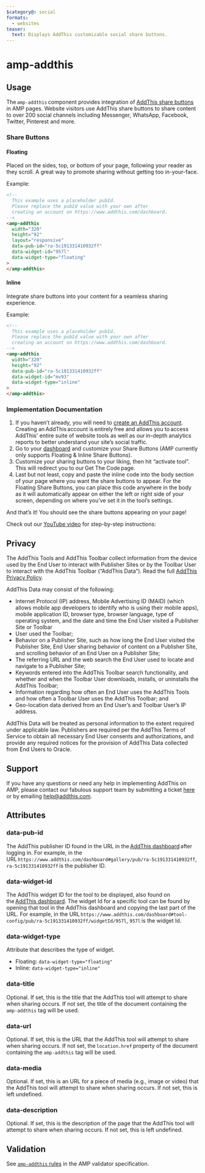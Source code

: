 ```yaml
---
$category@: social
formats:
  - websites
teaser:
  text: Displays AddThis customizable social share buttons.
---
```


<!---
Copyright 2018 The AMP HTML Authors. All Rights Reserved.

Licensed under the Apache License, Version 2.0 (the "License");
you may not use this file except in compliance with the License.
You may obtain a copy of the License at

      http://www.apache.org/licenses/LICENSE-2.0

Unless required by applicable law or agreed to in writing, software
distributed under the License is distributed on an "AS-IS" BASIS,
WITHOUT WARRANTIES OR CONDITIONS OF ANY KIND, either express or implied.
See the License for the specific language governing permissions and
limitations under the License.
-->

# amp-addthis

## Usage

The `amp-addthis` component provides integration of
[AddThis share buttons](https://www.addthis.com/get/share/) in AMP pages. Website visitors use AddThis share buttons to share content to over 200 social channels including Messenger, WhatsApp, Facebook, Twitter, Pinterest and more.

### Share Buttons

#### Floating

Placed on the sides, top, or bottom of your page, following your reader as they scroll. A great way to promote sharing without getting too in-your-face.

Example:

```html
<!--
  This example uses a placeholder pubId.
  Please replace the pubId value with your own after
  creating an account on https://www.addthis.com/dashboard.
-->
<amp-addthis
  width="320"
  height="92"
  layout="responsive"
  data-pub-id="ra-5c191331410932ff"
  data-widget-id="957l"
  data-widget-type="floating"
>
</amp-addthis>
```

#### Inline

Integrate share buttons into your content for a seamless sharing experience.

Example:

```html
<!--
  This example uses a placeholder pubId.
  Please replace the pubId value with your own after
  creating an account on https://www.addthis.com/dashboard.
-->
<amp-addthis
  width="320"
  height="92"
  data-pub-id="ra-5c191331410932ff"
  data-widget-id="mv93"
  data-widget-type="inline"
>
</amp-addthis>
```

### Implementation Documentation

1. If you haven’t already, you will need to [create an AddThis account](https://www.addthis.com/register). Creating an AddThis account is entirely free and allows you to access AddThis' entire suite of website tools as well as our in-depth analytics reports to better understand your site’s social traffic.
2. Go to your [dashboard](https://addthis.com/dashboard) and customize your Share Buttons (AMP currently only supports Floating & Inline Share Buttons).
3. Customize your sharing buttons to your liking, then hit “activate tool”. This will redirect you to our Get The Code page.
4. Last but not least, copy and paste the inline code into the body section of your page where you want the share buttons to appear. For the Floating Share Buttons, you can place this code anywhere in the body as it will automatically appear on either the left or right side of your screen, depending on where you’ve set it in the tool’s settings.

And that’s it! You should see the share buttons appearing on your page!

Check out our [YouTube video](https://www.youtube.com/watch?v=BSkuAB4er2o) for step-by-step instructions:
<amp-youtube data-videoid="BSkuAB4er2o" layout="responsive" width="480" height="270"></amp-youtube>

## Privacy

The AddThis Tools and AddThis Toolbar collect information from the device used by the End User to interact with Publisher Sites or by the Toolbar User to interact with the AddThis Toolbar (“AddThis Data”). Read the full [AddThis Privacy Policy](http://www.addthis.com/privacy/privacy-policy/).

AddThis Data may consist of the following:

-   Internet Protocol (IP) address, Mobile Advertising ID (MAID) (which allows mobile app developers to identify who is using their mobile apps), mobile application ID, browser type, browser language, type of operating system, and the date and time the End User visited a Publisher Site or Toolbar
-   User used the Toolbar;
-   Behavior on a Publisher Site, such as how long the End User visited the Publisher Site, End User sharing behavior of content on a Publisher Site, and scrolling behavior of an End User on a Publisher Site;
-   The referring URL and the web search the End User used to locate and navigate to a Publisher Site;
-   Keywords entered into the AddThis Toolbar search functionality, and whether and when the Toolbar User downloads, installs, or uninstalls the AddThis Toolbar;
-   Information regarding how often an End User uses the AddThis Tools and how often a Toolbar User uses the AddThis Toolbar; and
-   Geo-location data derived from an End User’s and Toolbar User’s IP address.

AddThis Data will be treated as personal information to the extent required under applicable law. Publishers are required per the AddThis Terms of Service to obtain all necessary End User consents and authorizations, and provide any required notices for the provision of AddThis Data collected from End Users to Oracle.

## Support

If you have any questions or need any help in implementing AddThis on AMP, please contact our fabulous support team by submitting a ticket [here](https://www.addthis.com/support/) or by emailing [help@addthis.com](mailto:help@addthis.com).

## Attributes

### data-pub-id

The AddThis publisher ID found in the URL in the [AddThis dashboard](https://addthis.com/dashboard) after logging in. For example, in the URL `https://www.addthis.com/dashboard#gallery/pub/ra-5c191331410932ff`, `ra-5c191331410932ff` is the publisher ID.

### data-widget-id

The AddThis widget ID for the tool to be displayed, also found on the [AddThis dashboard](https://addthis.com/dashboard). The widget Id for a specific tool can be found by opening that tool in the AddThis dashboard and copying the last part of the URL. For example, in the URL `https://www.addthis.com/dashboard#tool-config/pub/ra-5c191331410932ff/widgetId/957l`, `957l` is the widget Id.

### data-widget-type

Attribute that describes the type of widget.

-   Floating: `data-widget-type="floating"`
-   Inline: `data-widget-type="inline"`

### data-title

Optional. If set, this is the title that the AddThis tool will attempt to share when sharing occurs. If not set, the title of the document containing the `amp-addthis` tag will be used.

### data-url

Optional. If set, this is the URL that the AddThis tool will attempt to share when sharing occurs. If not set, the `location.href` property of the document containing the `amp-addthis` tag will be used.

### data-media

Optional. If set, this is an URL for a piece of media (e.g., image or video) that the AddThis tool will attempt to share when sharing occurs. If not set, this is left undefined.

### data-description

Optional. If set, this is the description of the page that the AddThis tool will attempt to share when sharing occurs. If not set, this is left undefined.

## Validation

See [`amp-addthis` rules](https://github.com/ampproject/amphtml/blob/master/extensions/amp-addthis/validator-amp-addthis.protoascii) in the AMP validator specification.
